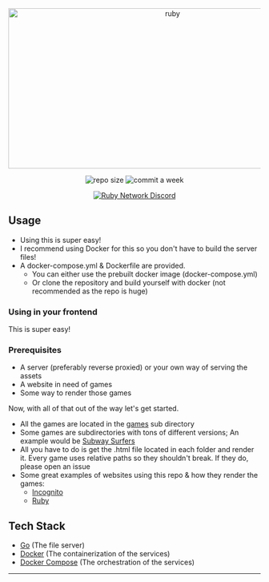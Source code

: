<div align="center">
         
<img src="https://socialify.git.ci/ruby-network/ruby-assets/image?description=1&font=Inter&forks=1&issues=1&language=1&name=1&owner=1&pattern=Circuit%20Board&pulls=1&stargazers=1&theme=Dark" alt="ruby" width="640" height="320" />

<img alt="repo size" src="https://img.shields.io/github/repo-size/ruby-network/ruby-assets?style=for-the-badge"></img>
<img alt="commit a week" src="https://img.shields.io/github/commit-activity/w/ruby-network/ruby-assets?style=for-the-badge"></img>

[![Ruby Network Discord](https://invidget.switchblade.xyz/bWgw8469VS?theme=dark)](https://discord.gg/bWgw8469VS)
</div>

## Usage

- Using this is super easy!
- I recommend using Docker for this so you don't have to build the server files!
- A docker-compose.yml & Dockerfile are provided.
    - You can either use the prebuilt docker image (docker-compose.yml)
    - Or clone the repository and build yourself with docker (not recommended as the repo is huge)

### Using in your frontend
This is super easy!

### Prerequisites
- A server (preferably reverse proxied) or your own way of serving the assets
- A website in need of games
- Some way to render those games

Now, with all of that out of the way let's get started.
- All the games are located in the [games](./games) sub directory
- Some games are subdirectories with tons of different versions; An example would be [Subway Surfers](./games/subway-surfers)
- All you have to do is get the .html file located in each folder and render it. Every game uses relative paths so they shouldn't break. If they do, please open an issue
- Some great examples of websites using this repo & how they render the games:
    - [Incognito](https://github.com/titaniumnetwork-dev/Incognito/tree/main/src/pages/gs)
    - [Ruby](https://github.com/Ruby-Network/ruby/blob/main/src/public/js/games.js)

## Tech Stack

-   [Go](https://golang.org) (The file server)
-   [Docker](https://www.docker.com) (The containerization of the services)
-   [Docker Compose](https://docs.docker.com/compose) (The orchestration of the services)

---


